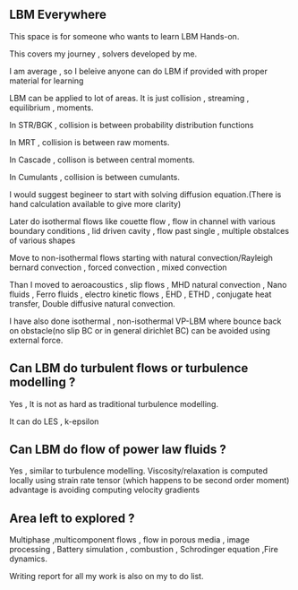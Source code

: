 ## LBM Everywhere 
This space is for someone who wants to learn LBM Hands-on.

This covers my journey , solvers developed by me.

I am average , so I beleive anyone can do LBM if provided with proper material for learning

LBM can be applied to lot of areas. 
It is just collision , streaming , equilibrium , moments.

In STR/BGK , collision is between probability distribution functions

In MRT , collision is between raw moments.

In Cascade , collison is between central moments.

In Cumulants , collision is between cumulants.

I would suggest begineer to start with solving diffusion equation.(There is hand calculation available to give more clarity)

Later do isothermal flows like couette flow , flow in channel with various boundary conditions , lid driven cavity ,
flow past single , multiple obstalces of various shapes

Move to non-isothermal flows starting with natural convection/Rayleigh bernard convection , forced convection , mixed convection

Than I moved to aeroacoustics , slip flows , MHD natural convection , Nano fluids , Ferro fluids , electro kinetic flows , EHD , ETHD , conjugate heat transfer, Double diffusive natural convection.

I have also done isothermal , non-isothermal VP-LBM where bounce back on obstacle(no slip BC or in general dirichlet BC) can be avoided using external force.

## Can LBM do turbulent flows or turbulence modelling ?

Yes , It is not as hard as traditional turbulence modelling.

It can do LES , k-epsilon 

## Can LBM do flow of power law fluids ?

Yes , similar to turbulence modelling.
Viscosity/relaxation is computed locally using strain rate tensor (which happens to be second order moment)
advantage is avoiding computing velocity gradients


## Area left to explored ?
Multiphase ,multicomponent flows , flow in porous media , image processing , Battery simulation , combustion , Schrodinger equation ,Fire dynamics.

Writing report for all my work is also on my to do list.
